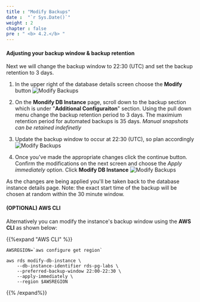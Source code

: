 ```yaml
---
title : "Modify Backups"
date :  "`r Sys.Date()`" 
weight : 2
chapter : false
pre : " <b> 4.2.</b> "
---
```


#### Adjusting your backup window & backup retention

Next we will change the backup window to 22:30 (UTC) and set the backup retention to 3 days.

1. In the upper right of the database details screen choose the **Modify** button
![Modify Backups](/images/4/4-2/0.png)

2. On the **Mondify DB Instance** page, scroll down to the backup section which is under "**Additional Configuraiton**" section. Using the pull down menu change the backup retention period to 3 days. The maximium retention period for automated backups is 35 days. *Manual snapshots can be retained indefinetly*

3. Update the backup window to occur at 22:30 (UTC), so plan accordingly
![Modify Backups](/images/4/4-2/1.png)

4. Once you've made the appropriate changes click the continue button. Confirm the modifications on the next screen and choose the *Apply immediately* option. Click **Modify DB Instance**
![Modify Backups](/images/4/4-2/2.png)

As the changes are being applied you'll be taken back to the database instance details page. Note: the exact start time of the backup will be chosen at random within the 30 minute window.

#### (OPTIONAL) AWS CLI

Alternatively you can modify the instance's backup window using the **AWS CLI** as shown below:

{{%expand "AWS CLI" %}}

```
AWSREGION=`aws configure get region`

aws rds modify-db-instance \
	--db-instance-identifier rds-pg-labs \
	--preferred-backup-window 22:00-22:30 \
	--apply-immediately \
	--region $AWSREGION

```

{{% /expand%}}
